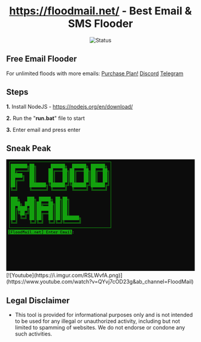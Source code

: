 <div align="center">

# https://floodmail.net/ - Best Email & SMS Flooder
![Status](https://img.shields.io/badge/status-working-lime)

</div>

## Free Email Flooder
For unlimited floods with more emails: <a href="https://floodmail.net/purchase">Purchase Plan!</a>
<a href="https://discord.gg/fy37kQNr38" target="_blank">Discord</a>
<a href="https://t.me/floodmail" target="_blank">Telegram</a>

## Steps
  **1.** Install NodeJS - https://nodejs.org/en/download/
 
  **2.** Run the "**run.bat**" file to start

  **3.** Enter email and press enter

## Sneak Peak
<img src="https://github.com/Petey1337/Email-Spammer/blob/main/floodmail.png?raw=true">
[![Youtube](https://i.imgur.com/RSLWvfA.png)](https://www.youtube.com/watch?v=QYvj7cOD23g&ab_channel=FloodMail)

## Legal Disclaimer
* This tool is provided for informational purposes only and is not intended to be used for any illegal or unauthorized activity, including but not limited to spamming of websites. We do not endorse or condone any such activities.
